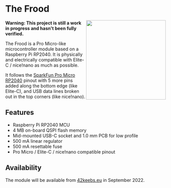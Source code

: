 # The Frood

<img src="https://github.com/piit79/Frood/blob/main/Frood.png?raw=true" width="250" align="right">

**Warning: This project is still a work in progress and hasn't been fully verified.**

The Frood is a Pro Micro-like microcontroller module based on a Raspberry Pi RP2040. It is physically and electrically compatible with Elite-C / nice!nano as much as possible.

It follows the [SparkFun Pro Micro RP2040](https://www.sparkfun.com/products/18288) pinout with 5 more pins added along the bottom edge (like Elite-C), and USB data lines broken out in the top corners (like nice!nano).

## Features

* Raspberry Pi RP2040 MCU
* 4 MB on-board QSPI flash memory
* Mid-mounted USB-C socket and 1.0 mm PCB for low profile
* 500 mA linear regulator
* 500 mA resettable fuse
* Pro Micro / Elite-C / nice!nano compatible pinout

## Availability

The module will be available from [42keebs.eu](https://42keebs.eu/) in September 2022.

